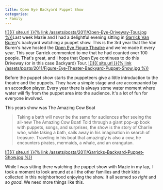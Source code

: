 ```yaml
---
title: Open Eye Backyard Puppet Show
categories:
- Family
---
```


[![]({{ site.url }}{% link /assets/posts/2011/Open-Eye-Driveway-Tour.jpg %})](http://www.openeyetheatre.org/tour/driveway-tour-sites)Last week Mazie and I had a delightful evening sitting in [Garrick Van Buren](http://garrickvanburen.com/)'s backyard watching a puppet show. This is the 3rd year that the Van Buren's have hosted the [Open Eye Figure Theatre](http://www.openeyetheatre.org/) and we've made it every year. This year Garrick commented to me that he had counted over 100 people. That's great, and I hope that Open Eye continues to do this Driveway (or in this case Backyard) Tour.
[![]({{ site.url }}{% link /assets/posts/2011/Figure-Eye-Theater-Backyard-Puppet-Show.jpg %})](http://thingelstad.com/s/open-eye-backyard-puppet-show/figure-eye-theater-backyard-puppet-show/img)

Before the puppet show starts the puppeteers give a little introduction to the theatre and the puppets. They have a simple stage and are accompanied by an accordion player. Every year there is always some water moment where water will fly from the puppet area into the audience. It's a lot of fun for everyone involved.

This years show was The Amazing Cow Boat

> Taking a bath will never be the same for audiences after seeing the all-new The Amazing Cow Boat! Told through a giant pop-up book with puppets, songs, and surprises, the show is the story of Charlie who, while taking a bath, sails away in his imagination in search of treasure. Traveling in his boat that amazingly is also a cow, he encounters pirates, mermaids, a whale, and an orangutan.

[![]({{ site.url }}{% link /assets/posts/2011/Garricks-Backyard-Puppet-Show.jpg %})](http://thingelstad.com/s/open-eye-backyard-puppet-show/garricks-backyard-puppet-show/img)

While I was sitting there watching the puppet show with Mazie in my lap, I took a moment to look around at all the other families and their kids collected in this neighborhood enjoying the show. It all seemed so _right_ and so _good_. We need more things like this.
